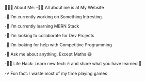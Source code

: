 👨🏻‍💻 About Me:
-🙋‍♂️ All about me is at My Website

-🔭 I’m currently working on Something Intresting.

-🌱 I’m currently learning MERN Stack

-👯 I’m looking to collaborate for Dev Projects

-🤔 I’m looking for help with Competitive Programming

-💬 Ask me about anything, Except Maths 😅

-👨‍💻 Life Hack: Learn new tech 🔥 and share what you have learned 🎉

-⚡ Fun fact: I waste most of my time playing games

<!---
bosstom5201/bosstom5201 is a ✨ special ✨ repository because its `README.md` (this file) appears on your GitHub profile.
You can click the Preview link to take a look at your changes.
--->
